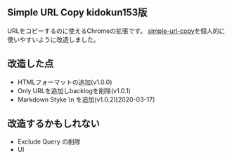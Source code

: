 ## Simple URL Copy kidokun153版
URLをコピーするのに使えるChromeの拡張です。
[simple-url-copy](https://github.com/ikedaosushi/simple-url-copy)を個人的に使いやすいように改造しました。

## 改造した点
- HTMLフォーマットの追加(v1.0.0)
- Only URLを追加しbacklogを削除(v1.0.1)
- Markdown Styke \n を追加(v1.0.2)[2020-03-17]

## 改造するかもしれない
- Exclude Query の削除
- UI